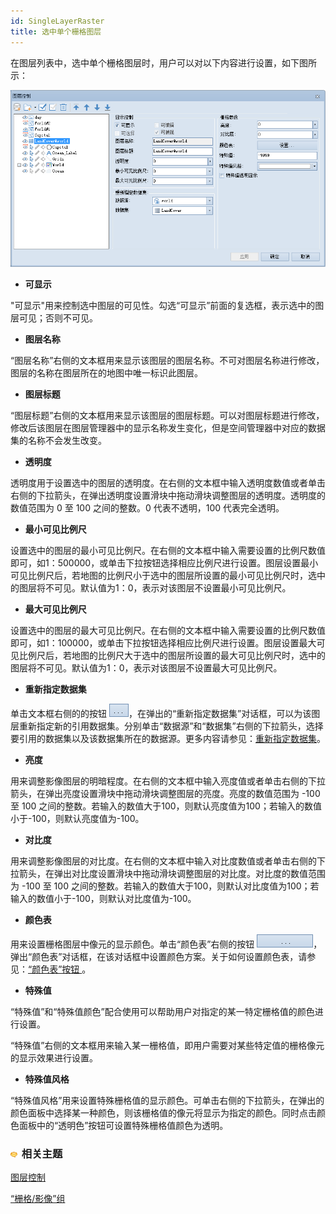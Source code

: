 ```yaml
---
id: SingleLayerRaster
title: 选中单个栅格图层
---
```

在图层列表中，选中单个栅格图层时，用户可以对以下内容进行设置，如下图所示：

![](img/SingleRaster.png)  

  
  * **可显示**

"可显示"用来控制选中图层的可见性。勾选“可显示”前面的复选框，表示选中的图层可见；否则不可见。

  * **图层名称**

“图层名称”右侧的文本框用来显示该图层的图层名称。不可对图层名称进行修改，图层的名称在图层所在的地图中唯一标识此图层。

  * **图层标题**

“图层标题”右侧的文本框用来显示该图层的图层标题。可以对图层标题进行修改，修改后该图层在图层管理器中的显示名称发生变化，但是空间管理器中对应的数据集的名称不会发生改变。

  * **透明度**

透明度用于设置选中的图层的透明度。在右侧的文本框中输入透明度数值或者单击右侧的下拉箭头，在弹出透明度设置滑块中拖动滑块调整图层的透明度。透明度的数值范围为
0 至 100 之间的整数。0 代表不透明，100 代表完全透明。

  * **最小可见比例尺**

设置选中的图层的最小可见比例尺。在右侧的文本框中输入需要设置的比例尺数值即可，如1：500000，或单击下拉按钮选择相应比例尺进行设置。图层设置最小可见比例尺后，若地图的比例尺小于选中的图层所设置的最小可见比例尺时，选中的图层将不可见。默认值为1：0，表示对该图层不设置最小可见比例尺。

  * **最大可见比例尺**

设置选中的图层的最大可见比例尺。在右侧的文本框中输入需要设置的比例尺数值即可，如1：100000，或单击下拉按钮选择相应比例尺进行设置。图层设置最大可见比例尺后，若地图的比例尺大于选中的图层所设置的最大可见比例尺时，选中的图层将不可见。默认值为1：0，表示对该图层不设置最大可见比例尺。

  * **重新指定数据集**

单击文本框右侧的的按钮 ![](img/filterbutton.png)，在弹出的“重新指定数据集”对话框，可以为该图层重新指定新的引用数据集。分别单击“数据源”和“数据集”右侧的下拉箭头，选择要引用的数据集以及该数据集所在的数据源。更多内容请参见：[重新指定数据集](DTv2_BindDataNew)。

  * **亮度**

用来调整影像图层的明暗程度。在右侧的文本框中输入亮度值或者单击右侧的下拉箭头，在弹出亮度设置滑块中拖动滑块调整图层的亮度。亮度的数值范围为 -100 至
100 之间的整数。若输入的数值大于100，则默认亮度值为100；若输入的数值小于-100，则默认亮度值为-100。

  * **对比度**

用来调整影像图层的对比度。在右侧的文本框中输入对比度数值或者单击右侧的下拉箭头，在弹出对比度设置滑块中拖动滑块调整图层的对比度。对比度的数值范围为 -100
至 100 之间的整数。若输入的数值大于100，则默认对比度值为100；若输入的数值小于-100，则默认对比度值为-100。

  * **颜色表**

用来设置栅格图层中像元的显示颜色。单击“颜色表”右侧的按钮
![](../VisualSetting/img/Colorbutton.png)，弹出“颜色表”对话框，在该对话框中设置颜色方案。关于如何设置颜色表，请参见：[“颜色表”按钮 ](../VisualSetting/ColorTableDia)。

  * **特殊值**

“特殊值”和“特殊值颜色”配合使用可以帮助用户对指定的某一特定栅格值的颜色进行设置。

“特殊值”右侧的文本框用来输入某一栅格值，即用户需要对某些特定值的栅格像元的显示效果进行设置。

  * **特殊值风格**

“特殊值风格”用来设置特殊栅格值的显示颜色。可单击右侧的下拉箭头，在弹出的颜色面板中选择某一种颜色，则该栅格值的像元将显示为指定的颜色。同时点击颜色面板中的“透明色”按钮可设置特殊栅格值颜色为透明。

### ![](../../img/seealso.png) 相关主题

 [图层控制](LayerControl)

 [“栅格/影像”组](../VisualSetting/Rastergroup)

